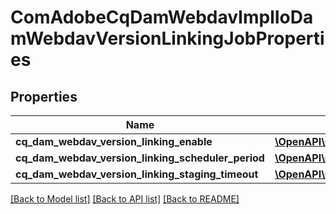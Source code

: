 # ComAdobeCqDamWebdavImplIoDamWebdavVersionLinkingJobProperties

## Properties
Name | Type | Description | Notes
------------ | ------------- | ------------- | -------------
**cq_dam_webdav_version_linking_enable** | [**\OpenAPI\Client\Model\ConfigNodePropertyBoolean**](ConfigNodePropertyBoolean.md) |  | [optional] 
**cq_dam_webdav_version_linking_scheduler_period** | [**\OpenAPI\Client\Model\ConfigNodePropertyInteger**](ConfigNodePropertyInteger.md) |  | [optional] 
**cq_dam_webdav_version_linking_staging_timeout** | [**\OpenAPI\Client\Model\ConfigNodePropertyInteger**](ConfigNodePropertyInteger.md) |  | [optional] 

[[Back to Model list]](../README.md#documentation-for-models) [[Back to API list]](../README.md#documentation-for-api-endpoints) [[Back to README]](../README.md)


